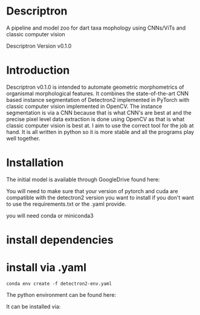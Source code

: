 # Descriptron
A pipeline and model zoo for dart taxa mophology using CNNs/ViTs and classic computer vision

Descriptron Version
v0.1.0

# Introduction
Descriptron v0.1.0 is intended to automate geometric morphometrics of organismal morphological features. It combines the state-of-the-art CNN based instance segmentation of Detectron2 implemented in PyTorch with classic computer vision implemented in OpenCV. The instance segmentation is via a CNN because that is what CNN's are best at and the precise pixel level data extraction is done using OpenCV as that is what classic computer vision is best at. I aim to use the correct tool for the job at hand. It is all written in python so it is more stable and all the programs play well together.

# Installation
The initial model is available through GoogleDrive found here:

You will need to make sure that your version of pytorch and cuda are compatible with the detectron2 version you want to install if you don't want to use the requirements.txt or the .yaml provide.

you will need conda or miniconda3 

# install dependencies

# install via .yaml

```shell 
conda env create -f detectron2-env.yaml
```



The python environment can be found here:

It can be installed via: 

